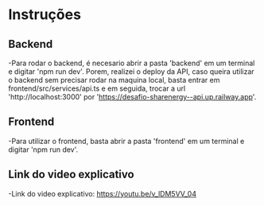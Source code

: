 
# Instruções

## Backend

-Para rodar o backend, é necesario abrir a pasta 'backend' em um terminal e digitar 'npm run dev'. Porem, realizei o deploy da API, caso queira utilizar o backend sem precisar rodar na maquina local, basta entrar em frontend/src/services/api.ts e em seguida, trocar a url 'http://localhost:3000' por 'https://desafio-sharenergy--api.up.railway.app'.

## Frontend

-Para utilizar o frontend, basta abrir a pasta 'frontend' em um terminal e digitar 'npm run dev'.

## Link do video explicativo

-Link do video explicativo: https://youtu.be/v_lDM5VV_04
